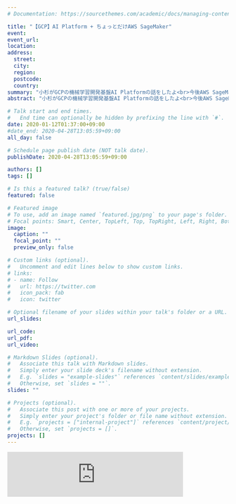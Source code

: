 ```yaml
---
# Documentation: https://sourcethemes.com/academic/docs/managing-content/

title: "【GCP】AI Platform + ちょっとだけAWS SageMaker"
event:
event_url:
location:
address:
  street:
  city:
  region:
  postcode:
  country:
summary: "小杉がGCPの機械学習開発基盤AI Platformの話をしたよ<br>今後AWS SageMakerの話もしていくから、その辺もちょっと話したよ"
abstract: "小杉がGCPの機械学習開発基盤AI Platformの話をしたよ<br>今後AWS SageMakerの話もしていくから、その辺もちょっと話したよ"

# Talk start and end times.
#   End time can optionally be hidden by prefixing the line with `#`.
date: 2020-01-12T01:37:00+09:00
#date_end: 2020-04-28T13:05:59+09:00
all_day: false

# Schedule page publish date (NOT talk date).
publishDate: 2020-04-28T13:05:59+09:00

authors: []
tags: []

# Is this a featured talk? (true/false)
featured: false

# Featured image
# To use, add an image named `featured.jpg/png` to your page's folder. 
# Focal points: Smart, Center, TopLeft, Top, TopRight, Left, Right, BottomLeft, Bottom, BottomRight.
image:
  caption: ""
  focal_point: ""
  preview_only: false

# Custom links (optional).
#   Uncomment and edit lines below to show custom links.
# links:
# - name: Follow
#   url: https://twitter.com
#   icon_pack: fab
#   icon: twitter

# Optional filename of your slides within your talk's folder or a URL.
url_slides:

url_code:
url_pdf:
url_video:

# Markdown Slides (optional).
#   Associate this talk with Markdown slides.
#   Simply enter your slide deck's filename without extension.
#   E.g. `slides = "example-slides"` references `content/slides/example-slides.md`.
#   Otherwise, set `slides = ""`.
slides: ""

# Projects (optional).
#   Associate this post with one or more of your projects.
#   Simply enter your project's folder or file name without extension.
#   E.g. `projects = ["internal-project"]` references `content/project/deep-learning/index.md`.
#   Otherwise, set `projects = []`.
projects: []
---
```

<iframe src="https://anchor.fm/mukiudo/embed/episodes/GCPAI-Platform--AWS-SageMaker-ea492e" height="102px" width="400px" frameborder="0" scrolling="no"></iframe>
